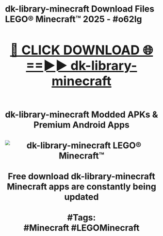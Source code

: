 <h1>dk-library-minecraft Download Files LEGO® Minecraft™ 2025 - #o62lg
<br>
<div align="center">
<h2><a href="https://apps.freeplayer/?dk-library-minecraft" rel="nofollow">🔴 CLICK DOWNLOAD 🌐==►► dk-library-minecraft</a></h2>
<br>
dk-library-minecraft Modded APKs & Premium Android Apps
<br>
<br>
<a href="https://apps.freeplayer/?dk-library-minecraft" rel="nofollow" data-target="animated-image.originalLink"><img src="https://github.com/user-attachments/assets/0f9c940e-d8b0-45ae-aac7-cd30a18b3e1c" alt="dk-library-minecraft LEGO® Minecraft™" style="max-width: 100%; display: inline-block;" data-target="animated-image.originalImage"></a>
<br><br>
Free download dk-library-minecraft Minecraft apps are constantly being updated
<br><br>
#Tags:
<br>
#Minecraft #LEGOMinecraft
</div>
<br>